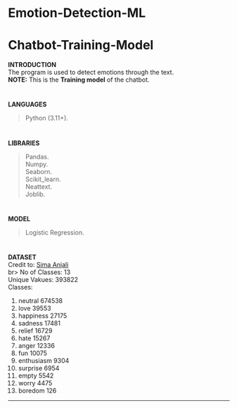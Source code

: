 # Emotion-Detection-ML

# Chatbot-Training-Model
**INTRODUCTION<br>**
The program is used to detect emotions through the text.<br>
**NOTE:** This is the **Training model** of the chatbot.
#
**LANGUAGES**
> Python (3.11+).
#
**LIBRARIES**
> Pandas.<br>
> Numpy.<br>
> Seaborn.<br>
> Scikit_learn.<br>
> Neattext.<br>
> Joblib.<br>
#
**MODEL**
> Logistic Regression.
#
**DATASET<br>**
Credit to:
<a href="https://www.kaggle.com/datasets/simaanjali/emotion-analysis-based-on-text"> Sima Anjali </a><br>br>
No of Classes: 13<br>
Unique Vakues: 393822<br>
Classes: 
 1. neutral       674538<br>
 2. love           39553<br>
 3. happiness      27175<br>
 4. sadness        17481<br>
 5. relief         16729<br>
 6. hate           15267<br>
 7. anger          12336<br>
 8. fun            10075<br>
 9. enthusiasm      9304<br>
10. surprise        6954<br>
11. empty           5542<br>
12. worry           4475<br>
13. boredom          126<br>
<hr>

